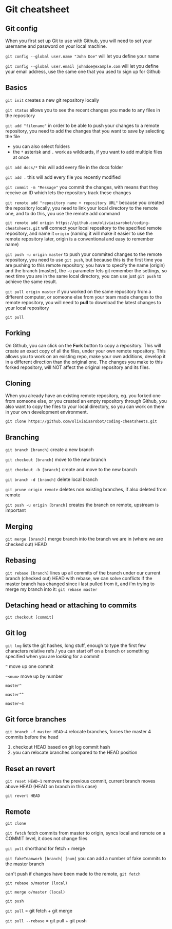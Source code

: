 # Git cheatsheet

## Git config

When you first set up Git to use with Github, you will need to set your username and password on your local machine.

`git config --global user.name "John Doe"` will let you define your name

`git config --global user.email johndoe@example.com` will let you define your email address, use the same one that you used to sign up for Github

## Basics

`git init` creates a new git repository locally

`git status` allows you to see the recent changes you made to any files in the repository

`git add "filename"` in order to be able to push your changes to a remote repository, you need to add the changes that you want to save by selecting the file

* you can also select folders
* the `*` asterisk and `.` work as wildcards, if you want to add multiple files at once

`git add docs/*` this will add every file in the docs folder

`git add .` this will add every file you recently modified

`git commit -m "Message"` you commit the changes, with means that they receive an ID which lets the repository track these changes

`git remote add "repository name + repository URL"` because you created the repository locally, you need to link your local directory to the remote one, and to do this, you use the remote add command

`git remote add origin https://github.com/oliviaisarobot/coding-cheatsheets.git` will connect your local repository to the specified remote repository, and name it `origin` (naming it will make it easier to use the remote repository later, origin is a conventional and easy to remember name)

`git push -u origin master` to push your commited changes to the remote repository, you need to use `git push`, but because this is the first time you are pushing to this remote repository, you have to specify the name (origin) and the branch (master), the `-u` parameter lets git remember the settings, so next time you are in the same local directory, you can use just `git push` to achieve the same result.

`git pull origin master` if you worked on the same repository from a different computer, or someone else from your team made changes to the remote repository, you will need to **pull** to download the latest changes to your local repository

`git pull`

## Forking

On Github, you can click on the **Fork** button to copy a repository. This will create an exact copy of all the files, under your own remote repository. This allows you to work on an existing repo, make your own additions, develop it in a different direction than the original one. The changes you make to this forked repository, will NOT affect the original repository and its files.

## Cloning

When you already have an existing remote repository, eg. you forked one from someone else, or you created an empty repository through Github, you also want to copy the files to your local directory, so you can work on them in your own development environment.

`git clone https://github.com/oliviaisarobot/coding-cheatsheets.git`

## Branching

`git branch [branch]` create a new branch

`git checkout [branch]` move to the new branch

`git checkout -b [branch]` create and move to the new branch

`git branch -d [branch]` delete local branch

`git prune origin remote` deletes non existing branches, if also deleted from remote

`git push -u origin [branch]` creates the branch on remote, upstream is important

## Merging

`git merge [branch]` merge branch into the branch we are in (where we are checked out) HEAD

## Rebasing

`git rebase [branch]` lines up all commits of the branch under our current branch (checked out) HEAD with rebase, we can solve conflicts if the master branch has changed since i last pulled from it, and i'm trying to merge my branch into it: `git rebase master`

## Detaching head or attaching to commits

`git checkout [commit]`

## Git log

`git log` lists the git hashes, long stuff, enough to type the first few characters relative refs / you can start off on a branch or something specified when you are looking for a commit

`^` move up one commit

`~<num>` move up by number

`master^`

`master^^`

`master~4`

## Git force branches

`git branch -f master HEAD~4` relocate branches, forces the master 4 commits before the head

1. checkout HEAD based on git log commit hash
2. you can relocate branches compared to the HEAD position

## Reset an revert

`git reset HEAD~1` removes the previous commit, current branch moves above HEAD (HEAD on branch in this case)

`git revert HEAD`

## Remote

`git clone`

`git fetch` fetch commits from master to origin, syncs local and remote on a COMMIT level, it does not change files

`git pull` shorthand for fetch + merge

`git fakeTeamwork [branch] [num]` you can add a number of fake commits to the master branch

can't push if changes have been made to the remote,
`git fetch`

`git rebase o/master (local)`

`git merge o/master (local)`

`git push`

`git pull` = git fetch + git merge

`git pull --rebase` = git pull + git push
